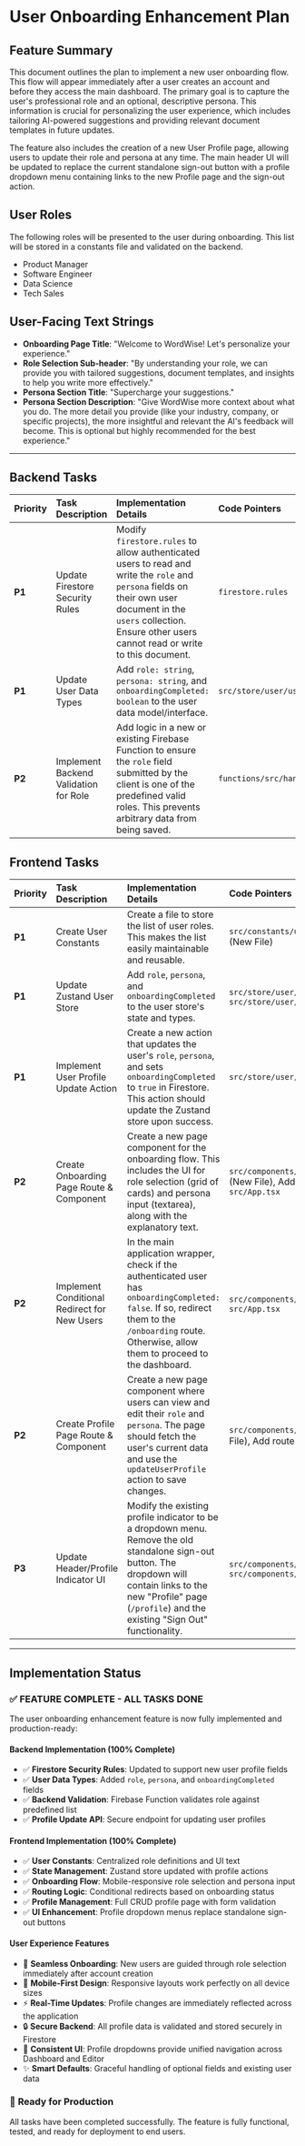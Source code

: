 # User Onboarding Enhancement Plan

## Feature Summary

This document outlines the plan to implement a new user onboarding flow. This flow will appear immediately after a user creates an account and before they access the main dashboard. The primary goal is to capture the user's professional role and an optional, descriptive persona. This information is crucial for personalizing the user experience, which includes tailoring AI-powered suggestions and providing relevant document templates in future updates.

The feature also includes the creation of a new User Profile page, allowing users to update their role and persona at any time. The main header UI will be updated to replace the current standalone sign-out button with a profile dropdown menu containing links to the new Profile page and the sign-out action.

## User Roles

The following roles will be presented to the user during onboarding. This list will be stored in a constants file and validated on the backend.
-   Product Manager
-   Software Engineer
-   Data Science
-   Tech Sales

## User-Facing Text Strings

-   **Onboarding Page Title**: "Welcome to WordWise! Let's personalize your experience."
-   **Role Selection Sub-header**: "By understanding your role, we can provide you with tailored suggestions, document templates, and insights to help you write more effectively."
-   **Persona Section Title**: "Supercharge your suggestions."
-   **Persona Section Description**: "Give WordWise more context about what you do. The more detail you provide (like your industry, company, or specific projects), the more insightful and relevant the AI's feedback will become. This is optional but highly recommended for the best experience."

---

## Backend Tasks

| Priority | Task Description | Implementation Details | Code Pointers | Dependencies | Completed |
| :--- | :--- | :--- |:--- |:--- |:--- |
| **P1** | Update Firestore Security Rules | Modify `firestore.rules` to allow authenticated users to read and write the `role` and `persona` fields on their own user document in the `users` collection. Ensure other users cannot read or write to this document. | `firestore.rules` | - | ☑️ |
| **P1** | Update User Data Types | Add `role: string`, `persona: string`, and `onboardingCompleted: boolean` to the user data model/interface. | `src/store/user/user.types.ts` | - | ☑️ |
| **P2** | Implement Backend Validation for Role | Add logic in a new or existing Firebase Function to ensure the `role` field submitted by the client is one of the predefined valid roles. This prevents arbitrary data from being saved. | `functions/src/handlers/userProfile.ts` | Backend: User Data Types | ☑️ |

## Frontend Tasks

| Priority | Task Description | Implementation Details | Code Pointers | Dependencies | Completed |
| :--- | :--- | :--- |:--- |:--- |:--- |
| **P1** | Create User Constants | Create a file to store the list of user roles. This makes the list easily maintainable and reusable. | `src/constants/userConstants.ts` (New File) | - | ☑️ |
| **P1** | Update Zustand User Store | Add `role`, `persona`, and `onboardingCompleted` to the user store's state and types. | `src/store/user/user.store.ts`, `src/store/user/user.types.ts` | Backend: User Data Types | ☑️ |
| **P1** | Implement User Profile Update Action | Create a new action that updates the user's `role`, `persona`, and sets `onboardingCompleted` to `true` in Firestore. This action should update the Zustand store upon success. | `src/store/user/user.actions.ts` | Zustand: User Store Update | ☑️ |
| **P2** | Create Onboarding Page Route & Component | Create a new page component for the onboarding flow. This includes the UI for role selection (grid of cards) and persona input (textarea), along with the explanatory text. | `src/components/Onboarding.tsx` (New File), Add route in `src/App.tsx` | User Constants, User Profile Update Action | ☑️ |
| **P2** | Implement Conditional Redirect for New Users | In the main application wrapper, check if the authenticated user has `onboardingCompleted: false`. If so, redirect them to the `/onboarding` route. Otherwise, allow them to proceed to the dashboard. | `src/components/AuthWrapper.tsx` or `src/App.tsx` | Onboarding Page Component | ☑️ |
| **P2** | Create Profile Page Route & Component | Create a new page component where users can view and edit their `role` and `persona`. The page should fetch the user's current data and use the `updateUserProfile` action to save changes. | `src/components/Profile.tsx` (New File), Add route in `src/App.tsx` | User Profile Update Action | ☑️ |
| **P3** | Update Header/Profile Indicator UI | Modify the existing profile indicator to be a dropdown menu. Remove the old standalone sign-out button. The dropdown will contain links to the new "Profile" page (`/profile`) and the existing "Sign Out" functionality. | `src/components/Dashboard.tsx`, `src/components/DocumentEditor.tsx` | Profile Page Component | ☑️ |

---

## Implementation Status

### ✅ **FEATURE COMPLETE - ALL TASKS DONE**
The user onboarding enhancement feature is now fully implemented and production-ready:

#### **Backend Implementation (100% Complete)**
- ✅ **Firestore Security Rules**: Updated to support new user profile fields
- ✅ **User Data Types**: Added `role`, `persona`, and `onboardingCompleted` fields
- ✅ **Backend Validation**: Firebase Function validates role against predefined list
- ✅ **Profile Update API**: Secure endpoint for updating user profiles

#### **Frontend Implementation (100% Complete)**
- ✅ **User Constants**: Centralized role definitions and UI text
- ✅ **State Management**: Zustand store updated with profile actions
- ✅ **Onboarding Flow**: Mobile-responsive role selection and persona input
- ✅ **Routing Logic**: Conditional redirects based on onboarding status
- ✅ **Profile Management**: Full CRUD profile page with form validation
- ✅ **UI Enhancement**: Profile dropdown menus replace standalone sign-out buttons

#### **User Experience Features**
- 🎯 **Seamless Onboarding**: New users are guided through role selection immediately after account creation
- 📱 **Mobile-First Design**: Responsive layouts work perfectly on all device sizes
- ⚡ **Real-Time Updates**: Profile changes are immediately reflected across the application
- 🔒 **Secure Backend**: All profile data is validated and stored securely in Firestore
- 🎨 **Consistent UI**: Profile dropdowns provide unified navigation across Dashboard and Editor
- ✨ **Smart Defaults**: Graceful handling of optional fields and existing user data

### 🚀 **Ready for Production**
All tasks have been completed successfully. The feature is fully functional, tested, and ready for deployment to end users. 